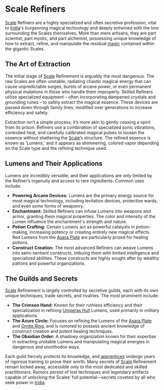# Scale Refiners

[Scale](/geography/landmark/scale.md) Refiners are a highly specialized and often secretive profession, vital to [Iridia](/geography/world/iridia.md)'s burgeoning magical technology and deeply entwined with the lore surrounding the Scales themselves. More than mere artisans, they are part scientist, part mystic, and part alchemist, possessing unique knowledge of how to extract, refine, and manipulate the residual [magic](/structure/mechanic/magic.md) contained within the gigantic Scales.

## The Art of Extraction

The initial stage of [Scale](/geography/landmark/scale.md) Refinement is arguably the most dangerous. The raw Scales are often unstable, radiating chaotic magical energy that can cause unpredictable surges, bursts of arcane power, or even permanent physical mutations in those who handle them improperly. Skilled Refiners utilize specialized equipment – often incorporating dampened crystals and grounding runes – to safely extract the magical essence. These devices are passed down through family lines, modified over generations to increase efficiency and safety.

Extraction isn’t a simple process; it’s more akin to gently coaxing a spirit from its prison. Refiners use a combination of specialized sonic vibrations, controlled heat, and carefully calibrated magical pulses to loosen the essence without shattering the [Scale](/geography/landmark/scale.md)’s structure. The refined essence is known as ‘Lumens,’ and it appears as shimmering, colored vapor depending on the Scale type and the refining technique used.

## Lumens and Their Applications

Lumens are incredibly versatile, and their applications are only limited by the Refiner’s ingenuity and access to rare ingredients. Common uses include:

*   **Powering Arcane Devices:** Lumens are the primary energy source for most magical technology, including levitation devices, protective wards, and even some forms of weaponry.
*   **Enchantment:** Skilled Refiners can infuse Lumens into weapons and armor, granting them magical properties. The color and intensity of the Lumen influence the enchantment's strength and nature.
*   **Potion Crafting:** Certain Lumens act as powerful catalysts in potion-making, increasing potency or creating entirely new magical effects.  Red Lumens from the [Asara Plate](/geography/scale/asara-plate.md) are particularly prized for healing potions.
*   **Construct Creation:**  The most advanced Refiners can weave Lumens into semi-sentient constructs, imbuing them with limited intelligence and specialized abilities. These constructs are highly sought after by wealthy patrons and powerful organizations.

## The Guilds and Secrets

[Scale](/geography/landmark/scale.md) Refinement is largely controlled by secretive guilds, each with its own unique techniques, trade secrets, and rivalries. The most prominent include:

*   **The Crimson Hand:**  Known for their ruthless efficiency and their specialization in refining [Umperas Hull](/geography/scale/umperas-hull.md) Lumens, used primarily in military applications.
*   **The Azure Circle:** Focuses on refining the Lumens of the [Asara Plate](/geography/scale/asara-plate.md) and [Ornite Ring](/geography/scale/ornite-ring.md), and is rumored to possess ancient knowledge of construct creation and potent healing techniques.
*   **The Obsidian Order:** A shadowy organization known for their expertise in extracting unstable Lumens and manipulating magical energies in dangerous and unorthodox ways.

Each guild fiercely protects its knowledge, and [apprentices](/raw/20250501/scholar/apprentices.md) undergo years of rigorous training to prove their worth. Many secrets of [Scale](/geography/landmark/scale.md) Refinement remain locked away, accessible only to the most dedicated and skilled practitioners. Rumors persist of lost techniques and legendary artifacts capable of unlocking the Scales’ full potential—secrets coveted by all who seek power in [Iridia](/geography/world/iridia.md).
